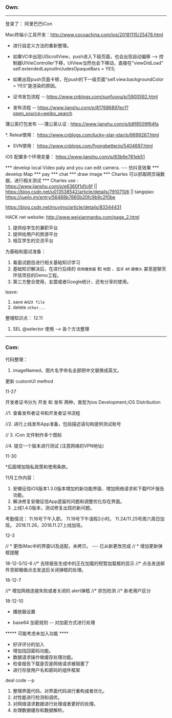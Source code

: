 


### Own:
------------------------------------


登录了： 
阿里巴巴iCon

Mac终端小工具开发：http://www.cocoachina.com/ios/20181115/25478.html


* 进行自定义方法的重新整理。

* 如果VC中出现UIScrollView，push进入下级页面，也会出现自动偏移 --> 控制器UIVieController下移，UIView当然也会下移动，直接在"viewDidLoad" self.extendedLayoutIncludesOpaqueBars = YES;

* 如果出现push页面卡顿，在push的下一级页面“self.view.backgroundColor = YES”是渲染的原因。


* 证书发包流程 -- https://www.cnblogs.com/sunfuyou/p/5900592.html
* 发布流程 --  https://www.jianshu.com/p/817686897ec1?open_source=weibo_search

蒲公英打包发布 ---蒲公英认证 : https://www.jianshu.com/p/b8f8509f64fa

*. Releal使用： https://www.cnblogs.com/lucky-star-star/p/6699267.html

* SVN使用： https://www.cnblogs.com/fyongbetter/p/5404697.html

iOS 配置多个环境变量： https://www.jianshu.com/p/83b6e781eb51

*** develop local Video paly and you can edit camera.  --- 仿抖音效果
*** develop Map
*** pay
*** chat
*** draw image
*** Charles 可以抓取网页端数据，进行相关测试
*** Charles use :  https://www.jianshu.com/p/e6360f1d1c6f  || https://blog.csdn.net/u013538542/article/details/79107106 || tangqiao: https://juejin.im/entry/56488b7660b20fc9b9c2f0be

https://blog.csdn.net/muyimo/article/details/83344431

HACK net website: http://www.weixianmanbu.com/page_2.html

1. 提供给学生的兼职平台
2. 提供给用户的旅游平台
3. 相互学生的交流平台


为基础和面试准备：
1. 看面试题目进行相关基础知识学习
2. 基础知识解决后，在进行后续的 `视频播放器` 和 `地图` 、`蓝牙` `AR`  `摄像头` 甚至是聊天环信项目的Demo工程。
3. 第三方整合使用，友盟或者Google统计，还有分享的使用。


leave:

1. save `AHZX file`
2. delete `other...`


整理知识点：
12.11 

1. SEL @selector 使用 --> 各个方法整理





--------------------------------------

### Com:


代码整理： 
1. imageNamed，图片名字命名全部把中文替换成英文。

更新 customUI method


11-27


开发者证书分为 开发 和 发布 两种，类型为ios Development,iOS Distribution

//1. 查看发布者证书和开发者证书流程

//2. 进行上线发布App准备，包括描述语句和提供测试账号

// 3. iCon 文件制作多个图标

//4. 提交一个版本进行测试  (注意网络的VPN地址)

11-30

*后面增加隐私政策和使用条款。

>>>
11月工作内容：

1. 安徽征信iOS版本1.3.0版本增加的新功能界面、增加网络请求和下载PDF报告功能。
2. 解决修复安徽征信App遗留的问题和调整优化存在界面。
3. 上线1.4.0版本，测试修复出现的新问题。

考勤情况：
11.16号下午入职。
11.19号下午请假2小时。
11.24/11.25号周六周日加班。
2018.11.26，2018.11.27上线加班。


12-3

// * 更改iMac中的界面UI及适配，未拷贝。 --- 已从新更改完成
// * 增加更新弹框提醒

18-12-5/12-6
//* 去除报告生成中的正在加载的短暂加载框的显示
//* 点击发送邮件至邮箱做点击发送后关闭弹框的处理。


18-12-7

//* 增加网络连接失败或者关闭的 alert弹框
//* 抓包检测
//* 新老用户区分

18-12-10



* 播放器设置


* base64 加密规则  -- 对加密方式进行处理


***** 可能考虑未加入功能 ****
* 好评评分的加入
* 增加找回密码功能。
* 数据请求操作做缓存处理功能。
* 检查报告下载是否是网络请求被阻塞了
* 进行存放用户名和密码的组件框架



deal code --p
1. 整理界面代码，对界面代码进行重构或者优化。
2. 对性能进行检测和调优。
3. 对网络请求数据进行处理或者更好的处理。
4. 处理数据缓存和数据解析。





